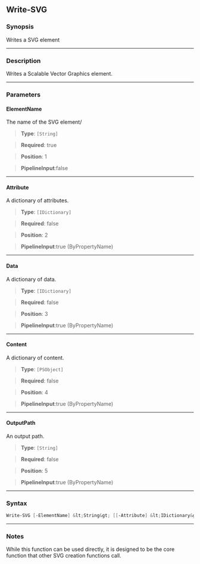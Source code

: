 
Write-SVG
---------
### Synopsis
Writes a SVG element

---
### Description

Writes a Scalable Vector Graphics element.

---
### Parameters
#### **ElementName**

The name of the SVG element/



> **Type**: ```[String]```

> **Required**: true

> **Position**: 1

> **PipelineInput**:false



---
#### **Attribute**

A dictionary of attributes.



> **Type**: ```[IDictionary]```

> **Required**: false

> **Position**: 2

> **PipelineInput**:true (ByPropertyName)



---
#### **Data**

A dictionary of data.



> **Type**: ```[IDictionary]```

> **Required**: false

> **Position**: 3

> **PipelineInput**:true (ByPropertyName)



---
#### **Content**

A dictionary of content.



> **Type**: ```[PSObject]```

> **Required**: false

> **Position**: 4

> **PipelineInput**:true (ByPropertyName)



---
#### **OutputPath**

An output path.



> **Type**: ```[String]```

> **Required**: false

> **Position**: 5

> **PipelineInput**:true (ByPropertyName)



---
### Syntax
```PowerShell
Write-SVG [-ElementName] &lt;String&gt; [[-Attribute] &lt;IDictionary&gt;] [[-Data] &lt;IDictionary&gt;] [[-Content] &lt;PSObject&gt;] [[-OutputPath] &lt;String&gt;] [&lt;CommonParameters&gt;]
```
---
### Notes
While this function can be used directly, it is designed to be the core function that other SVG creation functions call.



